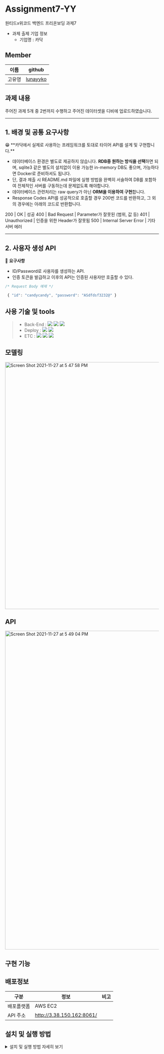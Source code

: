 # Assignment7-YY

원티드x위코드 백엔드 프리온보딩 과제7
- 과제 출제 기업 정보
  - 기업명 : 카닥

## Member
| 이름  | github                                   |
|-------|------------------------------------------|
|고유영 |[lunayyko](https://github.com/lunayyko)     | 


## 과제 내용

주어진 과제 5개 중 2번까지 수행하고 주어진 데이터셋을 디비에 업로드하였습니다.

---

## 1. 배경 및 공통 요구사항

<aside>
😁 **카닥에서 실제로 사용하는 프레임워크를 토대로 타이어 API를 설계 및 구현합니다.**

</aside>

- 데이터베이스 환경은 별도로 제공하지 않습니다.
 **RDB중 원하는 방식을 선택**하면 되며, sqlite3 같은 별도의 설치없이 이용 가능한 in-memory DB도 좋으며, 가능하다면 Docker로 준비하셔도 됩니다.
- 단, 결과 제출 시 README.md 파일에 실행 방법을 완벽히 서술하여 DB를 포함하여 전체적인 서버를 구동하는데 문제없도록 해야합니다.
- 데이터베이스 관련처리는 raw query가 아닌 **ORM을 이용하여 구현**합니다.
- Response Codes API를 성공적으로 호출할 경우 200번 코드를 반환하고, 그 외의 경우에는 아래의 코드로 반환합니다.

200 | OK	| 성공
400 | Bad Request	| Parameter가 잘못된 (범위, 값 등)
401 | Unauthorized	| 인증을 위한 Header가 잘못됨
500 | Internal Server Error	| 기타 서버 에러

---

## 2. 사용자 생성 API

🎁 **요구사항**

- ID/Password로 사용자를 생성하는 API.
- 인증 토큰을 발급하고 이후의 API는 인증된 사용자만 호출할 수 있다.

```jsx
/* Request Body 예제 */

 { "id": "candycandy", "password": "ASdfdsf3232@" }
```


## 사용 기술 및 tools
> - Back-End :  <img src="https://img.shields.io/badge/Python 3.8-3776AB?style=for-the-badge&logo=Python&logoColor=white"/>&nbsp;<img src="https://img.shields.io/badge/Django 3.2-092E20?style=for-the-badge&logo=Django&logoColor=white"/>&nbsp;<img src="https://img.shields.io/badge/MySQL 8.0-0064a5?style=for-the-badge&logo=MySQL&logoColor=white"/>
> - Deploy : <img src="https://img.shields.io/badge/AWS_EC2-232F3E?style=for-the-badge&logo=Amazon&logoColor=white"/>&nbsp;<img src="https://img.shields.io/badge/Docker-0052CC?style=for-the-badge&logo=Docker&logoColor=white"/>
> - ETC :  <img src="https://img.shields.io/badge/Git-F05032?style=for-the-badge&logo=Git&logoColor=white"/>&nbsp;<img src="https://img.shields.io/badge/Github-181717?style=for-the-badge&logo=Github&logoColor=white"/>&nbsp;<img src="https://img.shields.io/badge/Postman-FF6C37?style=for-the-badge&logo=Postman&logoColor=white"/>&nbsp;

## 모델링

<img width="810" alt="Screen Shot 2021-11-27 at 5 47 58 PM" src="https://user-images.githubusercontent.com/8315252/143674824-6c31f6c7-2ce3-400f-8de1-0f9f1f3351a6.png">

## API

<img width="1045" alt="Screen Shot 2021-11-27 at 5 49 04 PM" src="https://user-images.githubusercontent.com/8315252/143674862-76f3d6fd-7b4a-41df-95ef-0b53eda21a87.png">

## 구현 기능


## 배포정보
|구분   |  정보          |비고|
|-------|----------------|----|
|배포플랫폼 | AWS EC2    |    |
|API 주소 |http://3.38.150.162:8061/          |    |


## 설치 및 실행 방법
<details>
<summary>설치 및 실행 방법 자세히 보기</summary>
<div markdown="1">
  
###  Local 개발 및 테스트용

1. 해당프로젝트를 clone 하고, 프로젝트 폴더로 들어간다.
    ```bash
    git clone https://github.com/Wanted-Preonboarding-Backend-1st-G5/Assignment7-YY
    cd Assignment7-YY
    ```

2. 가상 환경을 만들고 프로젝트에 사용한 python package를 받는다.
    ```bash
    conda create --name cardoc python=3.8
    conda actvate cardoc
    pip install -r requirements.txt
    ```

3. db를 table 구조를 최신 model에 맞게 설정한다.
    ```bash
    python manage.py migrate
    ```

4. 서버를 실행한다.
    ```bash
    python manage.py runserver 0.0.0.0:8000
    ```


# Reference
- 이 프로젝트는 원티드x위코드 백엔드 프리온보딩 과제 일환으로 xx에서 출제한 과제를 기반으로 만들었습니다.
- 본 과제는 저작권의 보호를 받으며, 문제에 대한 정보를 배포하는 등의 행위를 금지 합니다.
